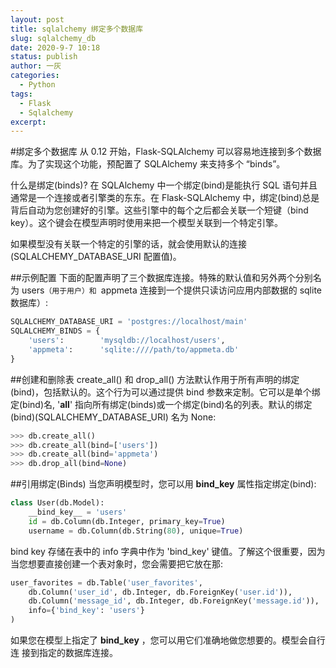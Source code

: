 ```yaml
---
layout: post
title: sqlalchemy 绑定多个数据库
slug: sqlalchemy_db
date: 2020-9-7 10:18
status: publish
author: 一灰
categories: 
  - Python
tags: 
  - Flask
  - Sqlalchemy
excerpt: 
---
```


#绑定多个数据库
从 0.12 开始，Flask-SQLAlchemy 可以容易地连接到多个数据库。为了实现这个功能，预配置了 SQLAlchemy 来支持多个 “binds”。

什么是绑定(binds)? 在 SQLAlchemy 中一个绑定(bind)是能执行 SQL 语句并且通常是一个连接或者引擎类的东东。在 Flask-SQLAlchemy 中，绑定(bind)总是背后自动为您创建好的引擎。这些引擎中的每个之后都会关联一个短键（bind key）。这个键会在模型声明时使用来把一个模型关联到一个特定引擎。

如果模型没有关联一个特定的引擎的话，就会使用默认的连接(SQLALCHEMY_DATABASE_URI 配置值)。

##示例配置
下面的配置声明了三个数据库连接。特殊的默认值和另外两个分别名为 users`（用于用户）和 `appmeta 连接到一个提供只读访问应用内部数据的 sqlite 数据库）:

```python
SQLALCHEMY_DATABASE_URI = 'postgres://localhost/main'
SQLALCHEMY_BINDS = {
    'users':        'mysqldb://localhost/users',
    'appmeta':      'sqlite:////path/to/appmeta.db'
}
```
##创建和删除表
create_all() 和 drop_all() 方法默认作用于所有声明的绑定(bind)，包括默认的。这个行为可以通过提供 bind 参数来定制。它可以是单个绑定(bind)名, '__all__' 指向所有绑定(binds)或一个绑定(bind)名的列表。默认的绑定(bind)(SQLALCHEMY_DATABASE_URI) 名为 None:

```python 
>>> db.create_all()
>>> db.create_all(bind=['users'])
>>> db.create_all(bind='appmeta')
>>> db.drop_all(bind=None)
```

##引用绑定(Binds)
当您声明模型时，您可以用 __bind_key__ 属性指定绑定(bind):

```python
class User(db.Model):
    __bind_key__ = 'users'
    id = db.Column(db.Integer, primary_key=True)
    username = db.Column(db.String(80), unique=True)
```
bind key 存储在表中的 info 字典中作为 'bind_key' 键值。了解这个很重要，因为当您想要直接创建一个表对象时，您会需要把它放在那:

```python
user_favorites = db.Table('user_favorites',
    db.Column('user_id', db.Integer, db.ForeignKey('user.id')),
    db.Column('message_id', db.Integer, db.ForeignKey('message.id')),
    info={'bind_key': 'users'}
)
```
如果您在模型上指定了 __bind_key__ ，您可以用它们准确地做您想要的。模型会自行连 接到指定的数据库连接。
